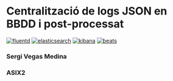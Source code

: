 # Centralització de logs JSON en BBDD i post-processat
[![fluentd](https://pbs.twimg.com/profile_images/2261136657/fluent_normal.png)](http://www.fluentd.org/)
[![elasticsearch](https://worldvectorlogo.com/logos/elasticsearch.svg)](https://www.elastic.co/products/elasticsearch)
[![kibana](https://api.jujucharms.com/charmstore/v5/trusty/kibana-11/archive/icon.svg)](https://www.elastic.co/products/kibana)
[![beats](https://s3.amazonaws.com/cloud.ohloh.net/attachments/89847/Beats-Logos-Color-V_med.png)](https://www.elastic.co/products/beats)


### Sergi Vegas Medina
### ASIX2
